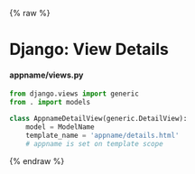 {% raw %}

# Django: View Details

#### appname/views.py
```python
from django.views import generic
from . import models

class AppnameDetailView(generic.DetailView):
    model = ModelName
    template_name = 'appname/details.html'
    # appname is set on template scope
```

{% endraw %}

